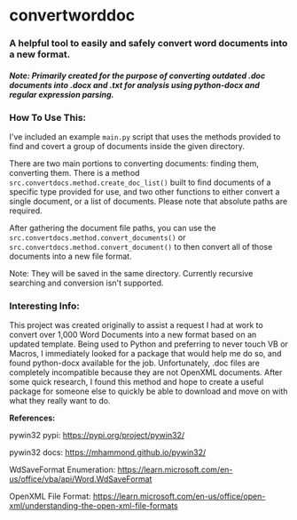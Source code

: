 # convertworddoc
### A helpful tool to easily and safely convert word documents into a new format.
#### *Note: Primarily created for the purpose of converting outdated .doc documents into .docx and .txt for analysis using python-docx and regular expression parsing.*

### How To Use This:

I've included an example `main.py` script that uses the methods provided to find and covert a group of documents inside the given directory.

There are two main portions to converting documents: finding them, converting them. There is a method `src.convertdocs.method.create_doc_list()` built to find documents 
of a specific type provided for use, and two other functions to either convert a single document, or a list of documents. 
Please note that absolute paths are required.

After gathering the document file paths, you can use the `src.convertdocs.method.convert_documents()` or 
`src.convertdocs.method.convert_document()` to then convert all of those documents into a new file format.

Note: They will be saved in the same directory. Currently recursive searching and conversion isn't supported.

### Interesting Info:

This project was created originally to assist a request I had at work to convert over 1,000 Word Documents into a new 
format based on an updated template. Being used to Python and preferring to never touch VB or Macros, I immediately 
looked for a package that would help me do so, and found python-docx available for the job. Unfortunately, .doc files are 
completely incompatible because they are not OpenXML documents. After some quick research, I found this method and hope to 
create a useful package for someone else to quickly be able to download and move on with what they really want to do.



__References:__

pywin32 pypi:
https://pypi.org/project/pywin32/

pywin32 docs:
https://mhammond.github.io/pywin32/

WdSaveFormat Enumeration:
https://learn.microsoft.com/en-us/office/vba/api/Word.WdSaveFormat

OpenXML File Format:
https://learn.microsoft.com/en-us/office/open-xml/understanding-the-open-xml-file-formats